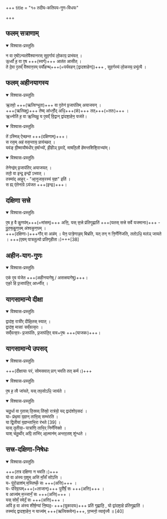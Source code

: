 +++
title = "१० तदीय-कतिपय-गुण-विधयः"

+++
## फलम् सत्राणाम्

<details open><summary>विश्वास-प्रस्तुतिः</summary>

न वा ए॒षो॑ऽन्यतो॑वैश्वानरस् सुव॒र्गाय॑ लो॒काय॒ प्राभ॑वत् ।  
ऊ॒र्ध्वो ह॒ वा ए॒ष +++(स्वर्ग)+++ आत॑त आसीत् ।  
ते दे॒वा ए॒तव्ँ वै॑श्वान॒रम् पर्यौ॑हन्थ्+++(=पर्यवहन् [द्वादशाहेन])+++ ,
सुव॒र्गस्य॑ लो॒कस्य॒ प्रभू॑त्यै ।  
</details>



## फलम् अहीनयागस्य

<details open><summary>विश्वास-प्रस्तुतिः</summary>

ऋ॒तवो॒ +++(ऋत्विग्भूता)+++ वा ए॒तेन॑ प्र॒जाप॑तिम् अयाजयन् ।  
+++(ऋत्विक्षु)+++ तेष्व् आ॑र्ध्नो॒द् अधि॒+++(कं)+++ तत्+++(=ततः)+++ ।  
ऋ॒ध्नोति॑ ह॒ वा ऋ॒त्विक्षु॒ य ए॒वव्ँ वि॒द्वान् द्वा॑दशा॒हेन॒ यज॑ते।  
</details>

<details open><summary>विश्वास-प्रस्तुतिः</summary>

ते॑ ऽस्मिन्न् ऐच्छन्त +++(दक्षिणाम्)+++।  
स रस॒म् अह॑ वस॒न्ताय॒ प्राय॑च्छत् ।  
यव॑ङ् ग्री॒ष्मायौष॑धीर् व॒र्षाभ्यो॑, व्री॒हीञ् छ॒रदे॑, माषति॒लौ हे॑मन्तशिशि॒राभ्या॑म्।
</details>



<details open><summary>विश्वास-प्रस्तुतिः</summary>

तेनेन्द्र॑म् प्र॒जाप॑तिर् अयाजयत् ।  
ततो॒ वा इन्द्र॒ इन्द्रो॑ ऽभवत् ।  
तस्मा॑द् आहुर् - "आ॒नुजाव॒रस्य॑ य॒ज्ञ" इति॑ ।  
स ह्य् ए॑तेनाग्रे ऽय॑जत +++(इन्द्रः)+++।  
</details>



## दक्षिणा सत्त्रे

<details open><summary>विश्वास-प्रस्तुतिः</summary>

ए॒ष ह॒ वै कु॒णप॑म्+++(=मांसम्)+++ अत्ति॒,
यस् स॒त्त्रे प्र॑तिगृ॒ह्णाति॑ +++(यतस् सत्त्रे सर्वे यजमानाः)+++ - पु॒रु॒ष॒कु॒ण॒पम् अ॑श्वकुण॒पम् ।  
+++(दक्षिणा-)+++गौर् वा अन्न॑म् । येन॒ पात्रे॒णान्न॒म् बिभ्र॑ति, यत् तन् न नि॒र्णेनि॑जति, ततोऽधि॒ मल॑ञ् जायते । +++(एवम् पात्रतुल्यो प्रतिगृहीता।)+++[38]
</details>



## अहीन-याग-गुणः

<details open><summary>विश्वास-प्रस्तुतिः</summary>

एक॑ ए॒व य॑जेत +++(अहीनयागेषु / असत्त्रयागेषु)+++।  
एको॒ हि प्र॒जाप॑ति॒र् आर्ध्नो॑त् ।  
</details>



## यागसामान्ये दीक्षा

<details open><summary>विश्वास-प्रस्तुतिः</summary>

द्वाद॑श॒ रात्री॑र् दीक्षि॒तस् स्यात् ।  
द्वाद॑श॒ मासाः॑ सव्ँवत्स॒रः ।  
सव्ँ॑वत्स॒रᳶ प्र॒जाप॑तिः,
प्र॒जाप॑ति॒र् वाव+ए॒षः +++(याजकः)+++।  
</details>



## यागसामान्ये उपसद्

<details open><summary>विश्वास-प्रस्तुतिः</summary>

+++(दीक्षायाः परं, सोमसवात् प्राग् भवति तत् कर्म।)+++
</details>

<details open><summary>विश्वास-प्रस्तुतिः</summary>

ए॒ष ह॒ त्वै जा॑यते, यस् तप॒सोऽधि॒ जाय॑ते ।  
</details>



<details open><summary>विश्वास-प्रस्तुतिः</summary>

चतु॒र्धा वा ए॒तास् ति॒स्रस् ति॑स्रो॒ रात्र॑यो॒ यद् द्वाद॑शोप॒सदः॑  ।  
याᳶ प्र॑थ॒मा य॒ज्ञन् ताभि॒स् सम्भ॑रति ।  
या द्वि॒तीया॑ य॒ज्ञन्ताभि॒रा र॑भते [39]  ।  
यास् तृ॒तीया॒ᳶ पात्रा॑णि॒ ताभि॒र् निर्णे॑निक्ते ।  
याश् च॑तु॒र्थीर् अपि॒ ताभि॑र् आ॒त्मान॑म् अन्तर॒तश् शु॑न्धते ।  
</details>



## सत्त्र-दक्षिणा-निषेधः

<details open><summary>विश्वास-प्रस्तुतिः</summary>

+++(तत्र दक्षिणा न भवति।)+++  
यो वा अ॑स्य प॒शुम् अत्ति॑ माँ॒सँ सो॑ऽत्ति ।  
यᳶ पु॑रो॒डाश॑म् म॒स्तिष्कँ॒ सः +++(अत्ति)+++ ।  
यᳶ प॑रिवा॒पम्+++(=लाजान्)+++ पुरी॑षँ॒ सः +++(अत्ति)+++ ।  
य आज्य॑म् म॒ज्जानँ॒ सः +++(अत्ति)+++ ।  
यस् सोमँ॒ स्वेदँ॒ सः +++(अत्ति)+++ ।  
अपि॑ ह॒ वा अ॑स्य शीर्ष॒ण्या॑ नि॒ष्पद॒ᳶ +++(यूकादयः)+++ प्रति॑ गृह्णाति॒ , यो द्वा॑दशा॒हे प्र॑तिगृ॒ह्णाति॑ ।  
तस्मा॑द् द्वादशा॒हेन॒ न याज्य॑म् +++(ऋत्विक्त्वेन)+++, पा॒प्मनो॒ व्यावृ॑त्त्यै ॥ [40]  
</details>




